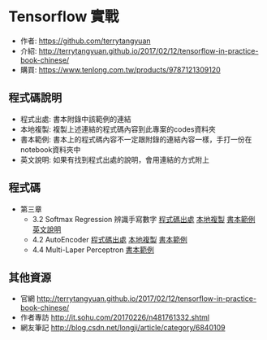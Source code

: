 # Tensorflow 實戰

- 作者: https://github.com/terrytangyuan
- 介紹: http://terrytangyuan.github.io/2017/02/12/tensorflow-in-practice-book-chinese/
- 購買: https://www.tenlong.com.tw/products/9787121309120

## 程式碼說明

- 程式出處: 書本附錄中該範例的連結
- 本地複製: 複製上述連結的程式碼內容到此專案的codes資料夾
- 書本範例: 書本上的程式碼內容不一定跟附錄的連結內容一樣，手打一份在notebook資料夾中
- 英文說明: 如果有找到程式出處的說明，會用連結的方式附上

## 程式碼

- 第三章
  - 3.2 Softmax Regression 辨識手寫數字
    [程式碼出處](https://github.com/tensorflow/tensorflow/blob/master/tensorflow/examples/tutorials/mnist/mnist_softmax.py)
    [本地複製](./codes/mnist_softmax.py)
    [書本範例](./notebook/3-2.mnist_softmax.ipynb)
    [英文說明](https://www.tensorflow.org/get_started/mnist/beginners)
  - 4.2 AutoEncoder
    [程式碼出處](https://github.com/tensorflow/models/blob/master/autoencoder/AdditiveGaussianNoiseAutoencoderRunner.py)
    [本地複製](./codes/ch4/AdditiveGaussianNoiseAutoencoderRunner.py)
    [書本範例](./notebook/4-2.AdditiveGaussianNoiseAutoencoderRunner.ipynb)
  - 4.4 Multi-Laper Perceptron
    [書本範例](./notebook/4-4.MLP.ipynb)

## 其他資源

- 官網 http://terrytangyuan.github.io/2017/02/12/tensorflow-in-practice-book-chinese/
- 作者專訪 http://it.sohu.com/20170226/n481761332.shtml
- 網友筆記 http://blog.csdn.net/longji/article/category/6840109
